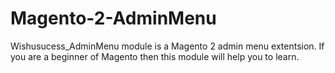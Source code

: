 # Magento-2-AdminMenu
Wishusucess_AdminMenu module is a Magento 2 admin menu extentsion. If you are a beginner of Magento then this module will help you to learn.
